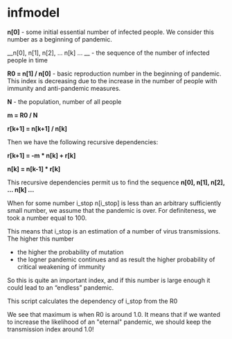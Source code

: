 # infmodel


__n[0]__ - some initial essential number of infected people. We consider this number as a beginning of pandemic.

__n[0], n[1], n[2], ... n[k] ... __ - the sequence of the number of infected people in time 

__R0 = n[1] / n[0]__ - basic reproduction number in the beginning of pandemic. This index is decreasing due to the increase in the number of people with immunity and anti-pandemic measures.

__N__ - the population, number of all people

__m = R0 / N__

__r[k+1] = n[k+1] / n[k]__

Then we have the following recursive dependencies: 

__r[k+1] = -m * n[k] + r[k]__

__n[k] = n[k-1] * r[k]__

This recursive dependencies permit us to find the sequence __n[0], n[1], n[2], ... n[k] ...__ 

When for some number i_stop n[i_stop] is less than an arbitrary sufficiently small number, we assume that the pandemic is over. For definiteness, we took a number equal to 100.

This means that i_stop is an estimation of a number of virus transmissions. The higher this number 

- the higher the probability of mutation
- the logner pandemic continues and as result the higher probability of critical weakening of immunity 

So this is quite an important index, and if this number is large enough it could lead to an “endless” pandemic.

This script calculates the dependency of i_stop from the R0

We see that maximum is when R0 is around 1.0. It means that if we wanted to increase the likelihood of an "eternal" pandemic, we should keep the transmission index around 1.0!
